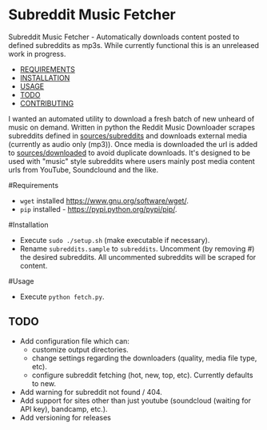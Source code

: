 # Subreddit Music Fetcher
Subreddit Music Fetcher - Automatically downloads content posted to defined subreddits as mp3s.
While currently functional this is an unreleased work in progress.

* [REQUIREMENTS](#Requirements)
* [INSTALLATION](#Installation)
* [USAGE](#Usage)
* [TODO](#TODO)
* [CONTRIBUTING](#Contributing)

I wanted an automated utility to download a fresh batch of new unheard of music on demand.
Written in python the Reddit Music Downloader scrapes subreddits defined in [sources/subreddits](configuration/subreddits) and
downloads external media (currently as audio only (mp3)). Once media is downloaded the url is added to
[sources/downloaded](sources/downloaded) to avoid duplicate downloads. It's designed to be used with "music" style
subreddits where users mainly post media content urls from YouTube, Soundclound and the like.

#Requirements
* `wget` installed https://www.gnu.org/software/wget/.
* `pip` installed - https://pypi.python.org/pypi/pip/.

#Installation
* Execute `sudo ./setup.sh` (make executable if necessary).
* Rename `subreddits.sample` to `subreddits`. Uncomment (by removing #) the desired subreddits. All uncommented
subreddits will be scraped for content.

#Usage
* Execute `python fetch.py`.

## TODO
* Add configuration file which can:
  * customize output directories.
  * change settings regarding the downloaders (quality, media file type, etc).
  * configure subreddit fetching (hot, new, top, etc). Currently defaults to new.
* Add warning for subreddit not found / 404.
* Add support for sites other than just youtube (soundcloud (waiting for API key), bandcamp, etc.).
* Add versioning for releases
